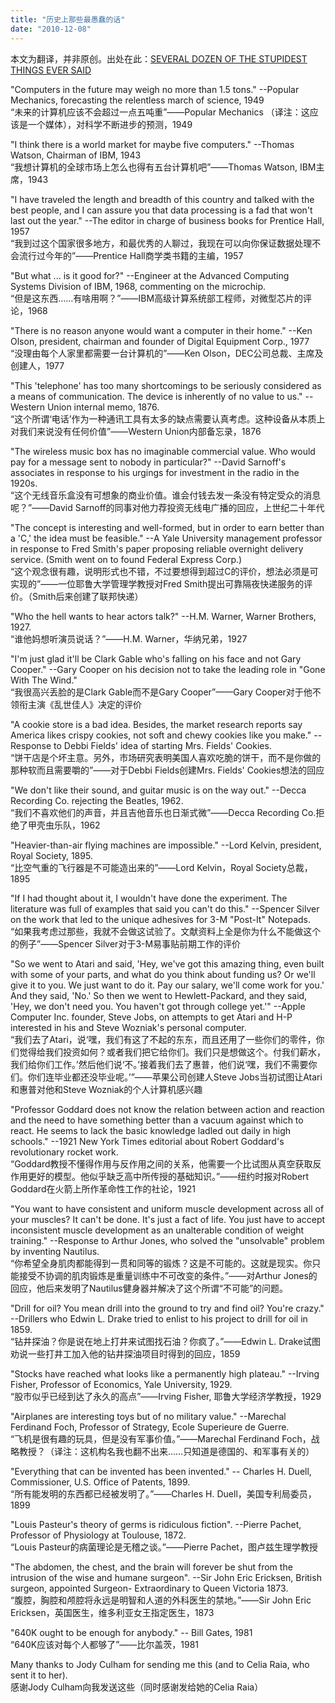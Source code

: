 ```yaml
---
title: "历史上那些最愚蠢的话"
date: "2010-12-08"
---
```


本文为翻译，并非原创。出处在此：[SEVERAL DOZEN OF THE STUPIDEST THINGS EVER SAID](http://interstel.net/~jdpaul/stupidity.technology.html)

"Computers in the future may weigh no more than 1.5 tons." --Popular Mechanics, forecasting the relentless march of science, 1949\
“未来的计算机应该不会超过一点五吨重”——Popular Mechanics （译注：这应该是一个媒体），对科学不断进步的预测，1949

"I think there is a world market for maybe five computers." --Thomas Watson, Chairman of IBM, 1943\
“我想计算机的全球市场上怎么也得有五台计算机吧”——Thomas Watson, IBM主席，1943

"I have traveled the length and breadth of this country and talked with the best people, and I can assure you that data processing is a fad that won't last out the year." --The editor in charge of business books for Prentice Hall, 1957\
“我到过这个国家很多地方，和最优秀的人聊过，我现在可以向你保证数据处理不会流行过今年的”——Prentice Hall商学类书籍的主编，1957

"But what ... is it good for?" --Engineer at the Advanced Computing Systems Division of IBM, 1968, commenting on the microchip.\
“但是这东西……有啥用啊？”——IBM高级计算系统部工程师，对微型芯片的评论，1968

"There is no reason anyone would want a computer in their home." --Ken Olson, president, chairman and founder of Digital Equipment Corp., 1977\
“没理由每个人家里都需要一台计算机的”——Ken Olson，DEC公司总裁、主席及创建人，1977

"This 'telephone' has too many shortcomings to be seriously considered as a means of communication. The device is inherently of no value to us." --Western Union internal memo, 1876.\
“这个所谓‘电话’作为一种通讯工具有太多的缺点需要认真考虑。这种设备从本质上对我们来说没有任何价值”——Western Union内部备忘录，1876

"The wireless music box has no imaginable commercial value. Who would pay for a message sent to nobody in particular?" --David Sarnoff's associates in response to his urgings for investment in the radio in the 1920s.\
“这个无线音乐盒没有可想象的商业价值。谁会付钱去发一条没有特定受众的消息呢？”——David Sarnoff的同事对他力荐投资无线电广播的回应，上世纪二十年代

"The concept is interesting and well-formed, but in order to earn better than a 'C,' the idea must be feasible." --A Yale University management professor in response to Fred Smith's paper proposing reliable overnight delivery service. (Smith went on to found Federal Express Corp.)\
“这个观念很有趣，说明形式也不错，不过要想得到超过C的评价，想法必须是可实现的”——一位耶鲁大学管理学教授对Fred Smith提出可靠隔夜快递服务的评价。（Smith后来创建了联邦快递）

"Who the hell wants to hear actors talk?" --H.M. Warner, Warner Brothers, 1927.\
“谁他妈想听演员说话？”——H.M. Warner，华纳兄弟，1927

"I'm just glad it'll be Clark Gable who's falling on his face and not Gary Cooper." --Gary Cooper on his decision not to take the leading role in "Gone With The Wind."\
“我很高兴丢脸的是Clark Gable而不是Gary Cooper”——Gary Cooper对于他不领衔主演《乱世佳人》决定的评价

"A cookie store is a bad idea. Besides, the market research reports say America likes crispy cookies, not soft and chewy cookies like you make." --Response to Debbi Fields' idea of starting Mrs. Fields' Cookies.\
“饼干店是个坏主意。另外，市场研究表明美国人喜欢吃脆的饼干，而不是你做的那种软而且需要嚼的”——对于Debbi Fields创建Mrs. Fields' Cookies想法的回应

"We don't like their sound, and guitar music is on the way out." --Decca Recording Co. rejecting the Beatles, 1962.\
“我们不喜欢他们的声音，并且吉他音乐也日渐式微”——Decca Recording Co.拒绝了甲壳虫乐队，1962

"Heavier-than-air flying machines are impossible." --Lord Kelvin, president, Royal Society, 1895.\
“比空气重的飞行器是不可能造出来的”——Lord Kelvin，Royal Society总裁，1895

"If I had thought about it, I wouldn't have done the experiment. The literature was full of examples that said you can't do this." --Spencer Silver on the work that led to the unique adhesives for 3-M "Post-It" Notepads.\
“如果我考虑过那些，我就不会做这试验了。文献资料上全是你为什么不能做这个的例子”——Spencer Silver对于3-M易事贴前期工作的评价

"So we went to Atari and said, 'Hey, we've got this amazing thing, even built with some of your parts, and what do you think about funding us? Or we'll give it to you. We just want to do it. Pay our salary, we'll come work for you.' And they said, 'No.' So then we went to Hewlett-Packard, and they said, 'Hey, we don't need you. You haven't got through college yet.'" --Apple Computer Inc. founder, Steve Jobs, on attempts to get Atari and H-P interested in his and Steve Wozniak's personal computer.\
“我们去了Atari，说‘嘿，我们有这了不起的东东，而且还用了一些你们的零件，你们觉得给我们投资如何？或者我们把它给你们。我们只是想做这个。付我们薪水，我们给你们工作。’然后他们说‘不。’接着我们去了惠普，他们说‘嘿，我们不需要你们。你们连毕业都还没毕业呢。’”——苹果公司创建人Steve Jobs当初试图让Atari和惠普对他和Steve Wozniak的个人计算机感兴趣

"Professor Goddard does not know the relation between action and reaction and the need to have something better than a vacuum against which to react. He seems to lack the basic knowledge ladled out daily in high schools." --1921 New York Times editorial about Robert Goddard's revolutionary rocket work.\
“Goddard教授不懂得作用与反作用之间的关系，他需要一个比试图从真空获取反作用更好的模型。他似乎缺乏高中所传授的基础知识。”——纽约时报对Robert Goddard在火箭上所作革命性工作的社论，1921

"You want to have consistent and uniform muscle development across all of your muscles? It can't be done. It's just a fact of life. You just have to accept inconsistent muscle development as an unalterable condition of weight training." --Response to Arthur Jones, who solved the "unsolvable" problem by inventing Nautilus.\
“你希望全身肌肉都能得到一贯和同等的锻炼？这是不可能的。这就是现实。你只能接受不协调的肌肉锻炼是重量训练中不可改变的条件。”——对Arthur Jones的回应，他后来发明了Nautilus健身器并解决了这个所谓“不可能”的问题。

"Drill for oil? You mean drill into the ground to try and find oil? You're crazy." --Drillers who Edwin L. Drake tried to enlist to his project to drill for oil in 1859.\
“钻井探油？你是说在地上打井来试图找石油？你疯了。”——Edwin L. Drake试图劝说一些打井工加入他的钻井探油项目时得到的回应，1859

"Stocks have reached what looks like a permanently high plateau." --Irving Fisher, Professor of Economics, Yale University, 1929.\
“股市似乎已经到达了永久的高点”——Irving Fisher, 耶鲁大学经济学教授，1929

"Airplanes are interesting toys but of no military value." --Marechal Ferdinand Foch, Professor of Strategy, Ecole Superieure de Guerre.\
“飞机是很有趣的玩具，但是没有军事价值。”——Marechal Ferdinand Foch，战略教授？（译注：这机构名我也翻不出来……只知道是德国的、和军事有关的）

"Everything that can be invented has been invented." -- Charles H. Duell, Commissioner, U.S. Office of Patents, 1899.\
“所有能发明的东西都已经被发明了。”——Charles H. Duell，美国专利局委员，1899

"Louis Pasteur's theory of germs is ridiculous fiction". --Pierre Pachet, Professor of Physiology at Toulouse, 1872.\
“Louis Pasteur的病菌理论是无稽之谈。”——Pierre Pachet，图卢兹生理学教授

"The abdomen, the chest, and the brain will forever be shut from the intrusion of the wise and humane surgeon". --Sir John Eric Ericksen, British surgeon, appointed Surgeon- Extraordinary to Queen Victoria 1873.\
“腹腔，胸腔和颅腔将永远是明智和人道的外科医生的禁地。”——Sir John Eric Ericksen，英国医生，维多利亚女王指定医生，1873

"640K ought to be enough for anybody." -- Bill Gates, 1981\
“640K应该对每个人都够了”——比尔盖茨，1981

Many thanks to Jody Culham for sending me this (and to Celia Raia, who sent it to her).\
感谢Jody Culham向我发送这些（同时感谢发给她的Celia Raia）
